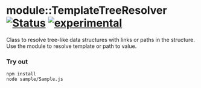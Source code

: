 
# module::TemplateTreeResolver [![Status](https://github.com/Wandalen/wTemplateTreeResolver/workflows/Test/badge.svg)](https://github.com/Wandalen/wTemplateTreeResolver/actions?query=workflow%3ATest) [![experimental](https://img.shields.io/badge/stability-experimental-orange.svg)](https://github.com/emersion/stability-badges#experimental)

Class to resolve tree-like data structures with links  or paths in the structure. Use the module to resolve template or path to value.

### Try out
```
npm install
node sample/Sample.js
```














































































